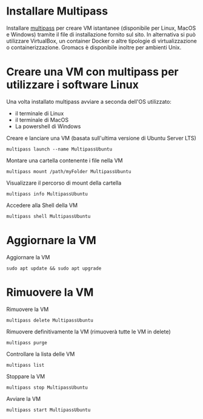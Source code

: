 # Installare Multipass
Installare [multipass](http://romanysoft.ghttps://multipass.run/ithub.io/MarkdownD/ "Multipass") per creare VM istantanee (disponibile per Linux, MacOS e Windows) tramite il file di installazione fornito sul sito.
In alternativa si può utilizzare VirtualBox, un container Docker o altre tipologie di virtualizzazione o containerizzazione.
Gromacs è disponibile inoltre per ambienti Unix.

# Creare una VM con multipass per utilizzare i software Linux
Una volta installato multipass avviare a seconda dell'OS utilizzato:
- il terminale di Linux
- il terminale di MacOS
- La powershell di Windows

Creare e lanciare una VM (basata sull'ultima versione di Ubuntu Server LTS)

`multipass launch --name MultipassUbuntu`

Montare una cartella contenente i file nella VM

`multipass mount /path/myFolder MultipassUbuntu`

Visualizzare il percorso di mount della cartella

`multipass info MultipassUbuntu`

Accedere alla Shell della VM

`multipass shell MultipassUbuntu`

# Aggiornare la VM
Aggiornare la VM

`sudo apt update && sudo apt upgrade`

# Rimuovere la VM

Rimuovere la VM

`multipass delete MultipassUbuntu`

Rimuovere definitivamente la VM (rimuoverà tutte le VM in delete)

`multipass purge`

Controllare la lista delle VM

`multipass list`

Stoppare la VM

`multipass stop MultipassUbuntu`

Avviare la VM

`multipass start MultipassUbuntu`
